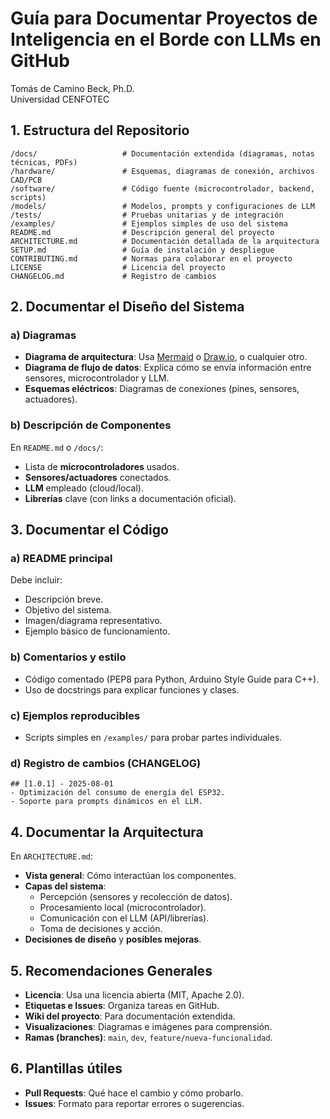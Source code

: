 # Guía para Documentar Proyectos de Inteligencia en el Borde con LLMs en GitHub
Tomás de Camino Beck, Ph.D.  
Universidad CENFOTEC


## 1. Estructura del Repositorio
```
/docs/                   # Documentación extendida (diagramas, notas técnicas, PDFs)
/hardware/               # Esquemas, diagramas de conexión, archivos CAD/PCB
/software/               # Código fuente (microcontrolador, backend, scripts)
/models/                 # Modelos, prompts y configuraciones de LLM
/tests/                  # Pruebas unitarias y de integración
/examples/               # Ejemplos simples de uso del sistema
README.md                # Descripción general del proyecto
ARCHITECTURE.md          # Documentación detallada de la arquitectura
SETUP.md                 # Guía de instalación y despliegue
CONTRIBUTING.md          # Normas para colaborar en el proyecto
LICENSE                  # Licencia del proyecto
CHANGELOG.md             # Registro de cambios
```

## 2. Documentar el Diseño del Sistema

### a) Diagramas
- **Diagrama de arquitectura**: Usa [Mermaid](https://mermaid-js.github.io/) o [Draw.io](https://app.diagrams.net/), o cualquier otro.
- **Diagrama de flujo de datos**: Explica cómo se envía información entre sensores, microcontrolador y LLM.
- **Esquemas eléctricos**: Diagramas de conexiones (pines, sensores, actuadores).

### b) Descripción de Componentes
En `README.md` o `/docs/`:
- Lista de **microcontroladores** usados.
- **Sensores/actuadores** conectados.
- **LLM** empleado (cloud/local).
- **Librerías** clave (con links a documentación oficial).

## 3. Documentar el Código
### a) README principal
Debe incluir:
- Descripción breve.
- Objetivo del sistema.
- Imagen/diagrama representativo.
- Ejemplo básico de funcionamiento.

### b) Comentarios y estilo
- Código comentado (PEP8 para Python, Arduino Style Guide para C++).
- Uso de docstrings para explicar funciones y clases.

### c) Ejemplos reproducibles
- Scripts simples en `/examples/` para probar partes individuales.

### d) Registro de cambios (CHANGELOG)
```
## [1.0.1] - 2025-08-01
- Optimización del consumo de energía del ESP32.
- Soporte para prompts dinámicos en el LLM.
```

## 4. Documentar la Arquitectura
En `ARCHITECTURE.md`:
- **Vista general**: Cómo interactúan los componentes.
- **Capas del sistema**:
  - Percepción (sensores y recolección de datos).
  - Procesamiento local (microcontrolador).
  - Comunicación con el LLM (API/librerías).
  - Toma de decisiones y acción.
- **Decisiones de diseño** y **posibles mejoras**.

## 5. Recomendaciones Generales
- **Licencia**: Usa una licencia abierta (MIT, Apache 2.0).
- **Etiquetas e Issues**: Organiza tareas en GitHub.
- **Wiki del proyecto**: Para documentación extendida.
- **Visualizaciones**: Diagramas e imágenes para comprensión.
- **Ramas (branches)**: `main`, `dev`, `feature/nueva-funcionalidad`.

## 6. Plantillas útiles
- **Pull Requests**: Qué hace el cambio y cómo probarlo.
- **Issues**: Formato para reportar errores o sugerencias.
